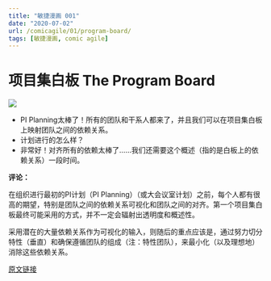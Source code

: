 ```yaml
---
title: "敏捷漫画 001"
date: "2020-07-02"
url: /comicagile/01/program-board/
tags: [敏捷漫画, comic agile]
---
```


# 项目集白板 The Program Board

![](/images/comicagile/comicagile-01.png)

- PI Planning太棒了！所有的团队和干系人都来了，并且我们可以在项目集白板上映射团队之间的依赖关系。
- 计划进行的怎么样？
- 非常好！对齐所有的依赖太棒了……我们还需要这个概述（指的是白板上的依赖关系）一段时间。

**评论：**

在组织进行最初的PI计划（PI Planning）（或大会议室计划）之前，每个人都有很高的期望，特别是团队之间的依赖关系可视化和团队之间的对齐。第一个项目集白板最终可能采用的方式，并不一定会辐射出透明度和概述性。

采用潜在的大量依赖关系作为可视化的输入，则随后的重点应该是，通过努力切分特性（垂直）和确保遵循团队的组成（注：特性团队），来最小化（以及理想地）消除这些依赖关系。

[原文链接](https://noe-nygaard.dk/comicagile/comic/the-program-board/)